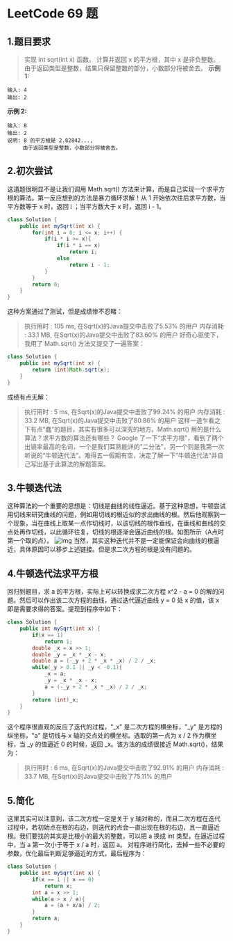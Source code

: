 # LeetCode 69 题
## 1.题目要求
>实现 int sqrt(int x) 函数。
>计算并返回 x 的平方根，其中 x 是非负整数。
>由于返回类型是整数，结果只保留整数的部分，小数部分将被舍去。
**示例 1:**
```
输入: 4
输出: 2
```
**示例 2:**
```
输入: 8
输出: 2
说明: 8 的平方根是 2.82842..., 
     由于返回类型是整数，小数部分将被舍去。
```
## 2.初次尝试
这道题很明显不是让我们调用 Math.sqrt() 方法来计算，而是自己实现一个求平方根的算法。第一反应想到的方法是暴力循环求解！从 1 开始依次往后求平方数，当平方数等于 x 时，返回 i ；当平方数大于 x 时，返回 i - 1。
```java
class Solution {
    public int mySqrt(int x) {
        for(int i = 0; i <= x; i++) {
            if(i * i >= x){
                if(i * i == x)
                    return i;
                else
                    return i - 1;
            }
        }
        return 0;
    }
}
```
这种方案通过了测试，但是成绩惨不忍睹：
>执行用时 : 105 ms, 在Sqrt(x)的Java提交中击败了5.53% 的用户
>内存消耗 : 33.1 MB, 在Sqrt(x)的Java提交中击败了83.60% 的用户
好奇心驱使下，我用了 Math.sqrt() 方法又提交了一遍答案：
```java
class Solution {
    public int mySqrt(int x) {
        return (int)Math.sqrt(x);
    }
}
```
成绩有点无解：
>执行用时 : 5 ms, 在Sqrt(x)的Java提交中击败了99.24% 的用户
>内存消耗 : 33.2 MB, 在Sqrt(x)的Java提交中击败了80.86% 的用户
这样一道乍看之下有点“蠢”的题目，其实有很多可以深究的地方。Math.sqrt() 用的是什么算法？求平方数的算法还有哪些？
Google 了一下“求平方根”，看到了两个出镜率最高的名词，一个是我们耳熟能详的“二分法”，另一个则是我第一次听说的“牛顿迭代法“。难得五一假期有空，决定了解一下”牛顿迭代法“并自己写出基于此算法的解题答案。
## 3.牛顿迭代法
这种算法的一个重要的思想是：切线是曲线的线性逼近。基于这种思想，牛顿尝试用切线来研究曲线的问题，例如用切线的根近似的求出曲线的根。然后他观察到一个现象，当在曲线上取某一点作切线时，以该切线的根作垂线，在垂线和曲线的交点处再作切线，以此循环往复，切线的根逐渐会逼近曲线的根。如图所示（A点时第一个取的点）。
![img](https://pic2.zhimg.com/80/v2-1469741aef46fa1692ba9ce590ba732d_hd.jpg)
当然，其实这种迭代并不是一定能保证会向曲线的根逼近，具体原因可以移步上述链接。但是求二次方程的根是没有问题的。
## 4.牛顿迭代法求平方根
回归到题目，求 a 的平方根，实际上可以转换成求二次方程 x^2 - a = 0 的解的问题。然后可以作出该二次方程的曲线，通过迭代逼近曲线 y = 0 处 x 的值，该 x 即是需要求得的答案。提现到程序中如下：
```java
class Solution {
    public int mySqrt(int x) {
        if(x == 1)
            return 1;
        double _x = x >> 1;
        double _y = _x * _x - x;
        double a = (-_y + 2 * _x * _x) / 2 / _x;
        while(_y > 0.1 || _y < -0.1){
            _x = a;
            _y = _x * _x - x;
            a = (-_y + 2 * _x * _x) / 2 / _x;
        }
        return (int)_x;
    }
}
```
这个程序很直观的反应了迭代的过程，"_x" 是二次方程的横坐标，"_y" 是方程的纵坐标，"a" 是切线与 x 轴的交点处的横坐标。选取的第一点为 x / 2 作为横坐标，当 _y 的值逼近 0 的时候，返回 _x。该方法的成绩很接近 Math.sqrt()，结果为：
>执行用时 : 6 ms, 在Sqrt(x)的Java提交中击败了92.91% 的用户
>内存消耗 : 33.7 MB, 在Sqrt(x)的Java提交中击败了75.11% 的用户
## 5.简化
这里其实可以注意到，该二次方程一定是关于 y 轴对称的，而且二次方程在迭代过程中，若初始点在根的右边，则迭代的点会一直出现在根的右边，且一直逼近根。我们要找的其实是比根小的最大的整数，可以把 a 换成 int 类型，在逼近过程中，当 a 第一次小于等于 x / a 时，返回 a。
对程序进行简化，去掉一些不必要的参数，优化最后判断足够逼近的方式，最后程序为：
```java
class Solution {
    public int mySqrt(int x) {
        if(x == 1 || x == 0)
            return x;
        int a = x >> 1;
        while(a > x / a){
            a = (a + x/a) / 2;
        }
        return a;
    }
}
```
